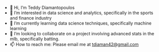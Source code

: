 - 👋 Hi, I’m Teddy Diamantopoulos
- 👀 I’m interested in data science and analytics, specifically in the sports and finance industry
- 🌱 I’m currently learning data science techniques, specifically machine learning
- 💞️ I’m looking to collaborate on a project involving advanced stats in the mlb, specifically batting.
- 📫 How to reach me: Please email me at tdiaman42@gmail.com

<!---
tdiaman42/tdiaman42 is a ✨ special ✨ repository because its `README.md` (this file) appears on your GitHub profile.
You can click the Preview link to take a look at your changes.
--->

